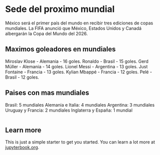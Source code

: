 # Sede del proximo mundial

México será el primer país del mundo en recibir tres ediciones de copas mundiales. La FIFA anunció que México, Estados Unidos y Canadá albergarán la Copa del Mundo del 2026.

## Maximos goleadores en mundiales

Miroslav Klose - Alemania - 16 goles.
Ronaldo - Brasil - 15 goles.
Gerd Müller - Alemania - 14 goles.
Lionel Messi - Argentina - 13 goles.
Just Fontaine - Francia - 13 goles.
Kylian Mbappé - Francia - 12 goles.
Pelé - Brasil - 12 goles.



## Paises con mas mundiales

Brasil: 5 mundiales
Alemania e Italia: 4 mundiales
Argentina: 3 mundiales
Uruguay y Francia: 2 mundiales
Inglaterra y España: 1 mundial





```{bibliography}
```

## Learn more

This is just a simple starter to get you started.
You can learn a lot more at [jupyterbook.org](https://jupyterbook.org).
